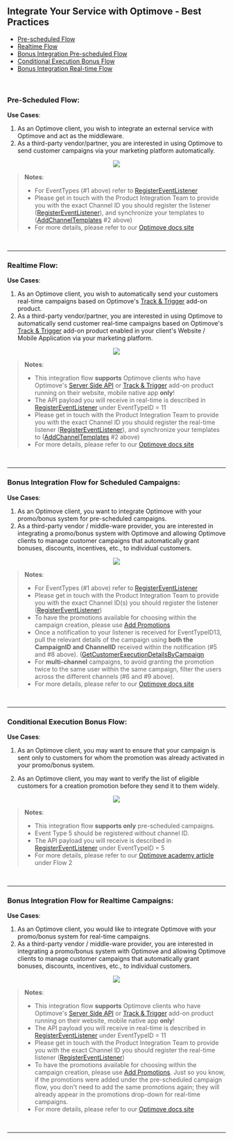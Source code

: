## Integrate Your Service with Optimove - Best Practices

- [Pre-scheduled Flow](#pre-flow)
- [Realtime Flow](#rt-flow)
- [Bonus Integration Pre-scheduled Flow](#bonus)
- [Conditional Execution Bonus Flow](#ce-flow)
- [Bonus Integration Real-time Flow](#bonusrt)

<br/>

### <a id="pre-flow"></a>Pre-Scheduled Flow: 
**Use Cases**: 

 1. As an Optimove client, you wish to integrate an external service with Optimove and act as the middleware.
 2. As a third-party vendor/partner, you are interested in using Optimove to send customer campaigns via your marketing platform automatically.

<p align="center"><img src="https://github.com/optimove-tech/Optimove-APIs/blob/master/API-Integrations/Pre-Scheduled%20Flow%20-%20Execution%20(1).png?raw=true"></p>

>**Notes**: 
> -   For EventTypes (#1 above) refer to [RegisterEventListener](https://developer.optimove.com/reference/post_general-registereventlistener)
> -   Please get in touch with the Product Integration Team to provide you with the exact Channel ID you should register the listener ([RegisterEventListener](https://developer.optimove.com/reference/post_general-registereventlistener)), and synchronize your templates to ([AddChannelTemplates](https://developer.optimove.com/reference/post_integrations-addchanneltemplates) #2 above)
> -  For more details, please refer to our [Optimove docs site](https://developer.optimove.com/docs/integrate-your-service-with-optimove#scheduled)
<br/>

----------
### <a id="rt-flow"></a>Realtime Flow: 
**Use Cases**: 

1. As an Optimove client, you wish to automatically send your customers real-time campaigns based on Optimove's [Track & Trigger](https://developer.optimove.com/docs/web-sdk-tech-flows) add-on product.
 2. As a third-party vendor/partner, you are interested in using Optimove to automatically send customer real-time campaigns based on Optimove's [Track & Trigger](https://developer.optimove.com/docs/web-sdk-tech-flows) add-on product enabled in your client's Website / Mobile Application via your marketing platform.

<p align="center"><img src="https://github.com/optimove-tech/Optimove-APIs/blob/master/API-Integrations/Realtime%20Flow%20-%20Execution.png?raw=true"></p>

>**Notes**: 
> - This integration flow **supports** Optimove clients who have Optimove's [Server Side API](https://github.com/optimove-tech/Reporting-Server-Side-Custom-Events) or [Track & Trigger](https://developer.optimove.com/docs/web-sdk-tech-flows) add-on product running on their website, mobile native app **only**!
> - The API payload you will receive in real-time is described in [RegisterEventListener](https://developer.optimove.com/reference/post_general-registereventlistener) under EventTypeID = 11
> -   Please get in touch with the Product Integration Team to provide you with the exact Channel ID you should register the real-time listener ([RegisterEventListener](https://developer.optimove.com/reference/post_general-registereventlistener)), and synchronize your templates to ([AddChannelTemplates](https://developer.optimove.com/reference/post_integrations-addchanneltemplates) #2 above)
> -  For more details, please refer to our [Optimove docs site](https://developer.optimove.com/docs/integrate-your-service-with-optimove#triggered)
<br/>

----------
### <a id="bonus"></a>Bonus Integration Flow for Scheduled Campaigns: 
**Use Cases**:

1.  As an Optimove client, you want to integrate Optimove with your promo/bonus system for pre-scheduled campaigns.
2.  As a third-party vendor / middle-ware provider, you are interested in integrating a promo/bonus system with Optimove and allowing Optimove clients to manage customer campaigns that automatically grant bonuses, discounts, incentives, etc., to individual customers.
<p align="center"><img src="https://github.com/optimove-tech/Optimove-APIs/blob/master/API-Integrations/Bonus%20Integration%20Flow%20for%20Scheduled%20Campaigns%20-%20Execution.png?raw=true"></p>

>**Notes**: 
> -   For EventTypes (#1 above) refer to [RegisterEventListener](https://developer.optimove.com/reference/post_general-registereventlistener)
> -   Please get in touch with the Product Integration Team to provide you with the exact Channel ID(s) you should register the listener ([RegisterEventListener](https://developer.optimove.com/reference/post_general-registereventlistener)) 
> - To have the promotions available for choosing within the campaign creation, please use [Add Promotions](https://developer.optimove.com/reference/post_integrations-addpromotions)
>  - Once a notification to your listener is received for EventTypeID13,  pull the relevant details of the campaign using **both the CampaignID and ChannelID** received within the notification (#5 and #8 above). ([GetCustomerExecutionDetailsByCampaign](https://developer.optimove.com/reference/get_customers-getcustomerexecutiondetailsbycampaign) 
>  - For **multi-channel** campaigns, to avoid granting the promotion twice to the same user within the same campaign, filter the users across the different channels (#6 and #9 above).
>  -  For more details, please refer to our [Optimove docs site](https://developer.optimove.com/docs/promotion-system-integration#scheduled)
<br/>

----------
### <a id="ce-flow"></a>Conditional Execution Bonus Flow: 
**Use Cases**: 

1. As an Optimove client, you may want to ensure that your campaign is sent only to customers for whom the promotion was already activated in your promo/bonus system.

2. As an Optimove client, you may want to verify the list of eligible customers for a creation promotion before they send it to them widely.

<p align="center"><img src="https://github.com/optimove-tech/Optimove-APIs/blob/master/API-Integrations/Conditional%20execution%20NEW%20.png?raw=true""> </p>

> **Notes**: 
> - This integration flow **supports only** pre-scheduled campaigns.
> - Event Type 5 should be registered without channel ID. 
> - The API payload you will receive is described in [RegisterEventListener](https://developer.optimove.com/reference/post_general-registereventlistener) under EventTypeID = 5
> - For more details, please refer to our [Optimove academy article](https://developer.optimove.com/docs/promotion-system-integration#flow-2-optional-limit-campaign-delivery-to-customers-for-whom-the-promotion-was-activateda-idconditionala) under Flow 2
<br/>

----------

### <a id="bonusrt"></a>Bonus Integration Flow for Realtime Campaigns: 
**Use Cases**: 

1.  As an Optimove client, you would like to integrate Optimove with your promo/bonus system for real-time campaigns.
2.  As a third-party vendor / middle-ware provider, you are interested in integrating a promo/bonus system with Optimove and allowing Optimove clients to manage customer campaigns that automatically grant bonuses, discounts, incentives, etc., to individual customers.

<p align="center"><img src="https://github.com/optimove-tech/Optimove-APIs/blob/master/API-Integrations/Bonus%20Integration%20Flow%20for%20Realtime%20Campaigns%20-%20Execution.png?raw=true"></p>

>**Notes**: 
> - This integration flow **supports** Optimove clients who have Optimove's [Server Side API](https://github.com/optimove-tech/Reporting-Server-Side-Custom-Events) or [Track & Trigger](https://developer.optimove.com/docs/web-sdk-tech-flows) add-on product running on their website, mobile native app **only**!
> - The API payload you will receive in real-time is described in [RegisterEventListener](https://developer.optimove.com/reference/post_general-registereventlistener) under EventTypeID = 11
> -   Please get in touch with the Product Integration Team to provide you with the exact Channel ID you should register the real-time listener ([RegisterEventListener](https://developer.optimove.com/reference/post_general-registereventlistener))
> - To have the promotions available for choosing within the campaign creation, please use [Add Promotions](https://developer.optimove.com/reference/post_integrations-addpromotions). Just so you know, if the promotions were added under the pre-scheduled campaign flow, you don't need to add the same promotions again; they will already appear in the promotions drop-down for real-time campaigns.
> -  For more details, please refer to our [Optimove docs site](https://developer.optimove.com/docs/promotion-system-integration#triggered)
<br/>

----------
